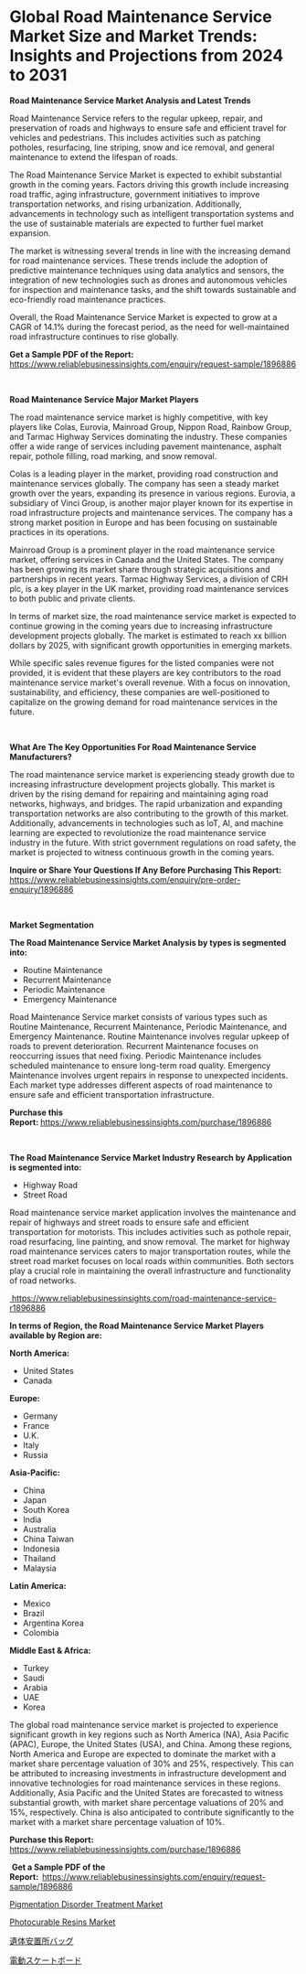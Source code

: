 <p><h1>Global Road Maintenance Service Market Size and Market Trends: Insights and Projections from 2024 to 2031</h1></p><p><strong>Road Maintenance Service Market Analysis and Latest Trends</strong></p>
<p><p>Road Maintenance Service refers to the regular upkeep, repair, and preservation of roads and highways to ensure safe and efficient travel for vehicles and pedestrians. This includes activities such as patching potholes, resurfacing, line striping, snow and ice removal, and general maintenance to extend the lifespan of roads.</p><p>The Road Maintenance Service Market is expected to exhibit substantial growth in the coming years. Factors driving this growth include increasing road traffic, aging infrastructure, government initiatives to improve transportation networks, and rising urbanization. Additionally, advancements in technology such as intelligent transportation systems and the use of sustainable materials are expected to further fuel market expansion.</p><p>The market is witnessing several trends in line with the increasing demand for road maintenance services. These trends include the adoption of predictive maintenance techniques using data analytics and sensors, the integration of new technologies such as drones and autonomous vehicles for inspection and maintenance tasks, and the shift towards sustainable and eco-friendly road maintenance practices.</p><p>Overall, the Road Maintenance Service Market is expected to grow at a CAGR of 14.1% during the forecast period, as the need for well-maintained road infrastructure continues to rise globally.</p></p>
<p><strong>Get a Sample PDF of the Report:&nbsp;</strong> <a href="https://www.reliablebusinessinsights.com/enquiry/request-sample/1896886">https://www.reliablebusinessinsights.com/enquiry/request-sample/1896886</a></p>
<p>&nbsp;</p>
<p><strong>Road Maintenance Service Major Market Players</strong></p>
<p><p>The road maintenance service market is highly competitive, with key players like Colas, Eurovia, Mainroad Group, Nippon Road, Rainbow Group, and Tarmac Highway Services dominating the industry. These companies offer a wide range of services including pavement maintenance, asphalt repair, pothole filling, road marking, and snow removal.</p><p>Colas is a leading player in the market, providing road construction and maintenance services globally. The company has seen a steady market growth over the years, expanding its presence in various regions. Eurovia, a subsidiary of Vinci Group, is another major player known for its expertise in road infrastructure projects and maintenance services. The company has a strong market position in Europe and has been focusing on sustainable practices in its operations.</p><p>Mainroad Group is a prominent player in the road maintenance service market, offering services in Canada and the United States. The company has been growing its market share through strategic acquisitions and partnerships in recent years. Tarmac Highway Services, a division of CRH plc, is a key player in the UK market, providing road maintenance services to both public and private clients.</p><p>In terms of market size, the road maintenance service market is expected to continue growing in the coming years due to increasing infrastructure development projects globally. The market is estimated to reach xx billion dollars by 2025, with significant growth opportunities in emerging markets.</p><p>While specific sales revenue figures for the listed companies were not provided, it is evident that these players are key contributors to the road maintenance service market's overall revenue. With a focus on innovation, sustainability, and efficiency, these companies are well-positioned to capitalize on the growing demand for road maintenance services in the future.</p></p>
<p>&nbsp;</p>
<p><strong>What Are The Key Opportunities For Road Maintenance Service Manufacturers?</strong></p>
<p><p>The road maintenance service market is experiencing steady growth due to increasing infrastructure development projects globally. This market is driven by the rising demand for repairing and maintaining aging road networks, highways, and bridges. The rapid urbanization and expanding transportation networks are also contributing to the growth of this market. Additionally, advancements in technologies such as IoT, AI, and machine learning are expected to revolutionize the road maintenance service industry in the future. With strict government regulations on road safety, the market is projected to witness continuous growth in the coming years.</p></p>
<p><strong>Inquire or Share Your Questions If Any Before Purchasing This Report:</strong> <a href="https://www.reliablebusinessinsights.com/enquiry/pre-order-enquiry/1896886">https://www.reliablebusinessinsights.com/enquiry/pre-order-enquiry/1896886</a></p>
<p>&nbsp;</p>
<p><strong>Market Segmentation</strong></p>
<p><strong>The Road Maintenance Service Market Analysis by types is segmented into:</strong></p>
<p><ul><li>Routine Maintenance</li><li>Recurrent Maintenance</li><li>Periodic Maintenance</li><li>Emergency Maintenance</li></ul></p>
<p><p>Road Maintenance Service market consists of various types such as Routine Maintenance, Recurrent Maintenance, Periodic Maintenance, and Emergency Maintenance. Routine Maintenance involves regular upkeep of roads to prevent deterioration. Recurrent Maintenance focuses on reoccurring issues that need fixing. Periodic Maintenance includes scheduled maintenance to ensure long-term road quality. Emergency Maintenance involves urgent repairs in response to unexpected incidents. Each market type addresses different aspects of road maintenance to ensure safe and efficient transportation infrastructure.</p></p>
<p><strong>Purchase this Report:&nbsp;</strong><a href="https://www.reliablebusinessinsights.com/purchase/1896886">https://www.reliablebusinessinsights.com/purchase/1896886</a></p>
<p>&nbsp;</p>
<p><strong>The Road Maintenance Service Market Industry Research by Application is segmented into:</strong></p>
<p><ul><li>Highway Road</li><li>Street Road</li></ul></p>
<p><p>Road maintenance service market application involves the maintenance and repair of highways and street roads to ensure safe and efficient transportation for motorists. This includes activities such as pothole repair, road resurfacing, line painting, and snow removal. The market for highway road maintenance services caters to major transportation routes, while the street road market focuses on local roads within communities. Both sectors play a crucial role in maintaining the overall infrastructure and functionality of road networks.</p></p>
<p><a href="https://www.reliablebusinessinsights.com/road-maintenance-service-r1896886">&nbsp;https://www.reliablebusinessinsights.com/road-maintenance-service-r1896886</a></p>
<p><strong>In terms of Region, the Road Maintenance Service Market Players available by Region are:</strong></p>
<p>
    <p> <strong> North America: </strong>
        <ul>
            <li>United States</li>
            <li>Canada</li>
        </ul>
        </p> 
    <p> <strong> Europe: </strong>
        <ul>
            <li>Germany</li>
            <li>France</li>
            <li>U.K.</li>
            <li>Italy</li>
            <li>Russia</li>
        </ul>
        </p> 
    <p> <strong> Asia-Pacific: </strong>
        <ul>
            <li>China</li>
            <li>Japan</li>
            <li>South Korea</li>
            <li>India</li>
            <li>Australia</li>
            <li>China Taiwan</li>
            <li>Indonesia</li>
            <li>Thailand</li>
            <li>Malaysia</li>
        </ul>
        </p> 
    <p> <strong> Latin America: </strong>
        <ul>
            <li>Mexico</li>
            <li>Brazil</li>
            <li>Argentina Korea</li>
            <li>Colombia</li>
        </ul>
        </p> 
    <p> <strong> Middle East & Africa: </strong>
        <ul>
            <li>Turkey</li>
            <li>Saudi</li>
            <li>Arabia</li>
            <li>UAE</li>
            <li>Korea</li>
        </ul>
    </p>
    </p>
<p><p>The global road maintenance service market is projected to experience significant growth in key regions such as North America (NA), Asia Pacific (APAC), Europe, the United States (USA), and China. Among these regions, North America and Europe are expected to dominate the market with a market share percentage valuation of 30% and 25%, respectively. This can be attributed to increasing investments in infrastructure development and innovative technologies for road maintenance services in these regions. Additionally, Asia Pacific and the United States are forecasted to witness substantial growth, with market share percentage valuations of 20% and 15%, respectively. China is also anticipated to contribute significantly to the market with a market share percentage valuation of 10%.</p></p>
<p><strong>Purchase this Report: </strong><a href="https://www.reliablebusinessinsights.com/purchase/1896886">https://www.reliablebusinessinsights.com/purchase/1896886</a></p>
<p>&nbsp;<strong>Get a Sample PDF of the Report:&nbsp;&nbsp;</strong><a href="https://www.reliablebusinessinsights.com/enquiry/request-sample/1896886">https://www.reliablebusinessinsights.com/enquiry/request-sample/1896886</a></p>
<p><strong></strong></p>
<p><p><a href="https://github.com/guneycigdem35/Market-Research-Report-List-4/blob/main/pigmentation-disorder-treatment-market.md">Pigmentation Disorder Treatment Market</a></p><p><a href="https://github.com/Paul14Anderson63/Market-Research-Report-List-5/blob/main/photocurable-resins-market.md">Photocurable Resins Market</a></p><p><a href="https://github.com/KaydenJohns1964/Market-Research-Report-List-2/blob/main/1659059181536.md">遺体安置所バッグ</a></p><p><a href="https://github.com/decker5351/Market-Research-Report-List-2/blob/main/4459807181537.md">電動スケートボード</a></p></p>